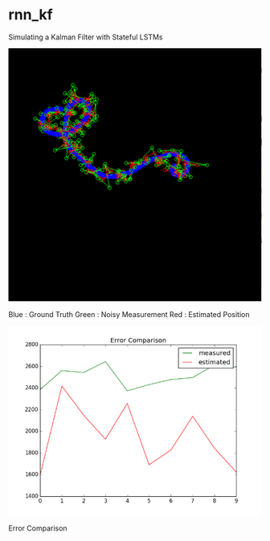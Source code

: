 # rnn\_kf

Simulating a Kalman Filter with Stateful LSTMs

![Demo](images/demo.png)

Blue : Ground Truth
Green : Noisy Measurement
Red : Estimated Position

![Error](images/fig.png)

Error Comparison
